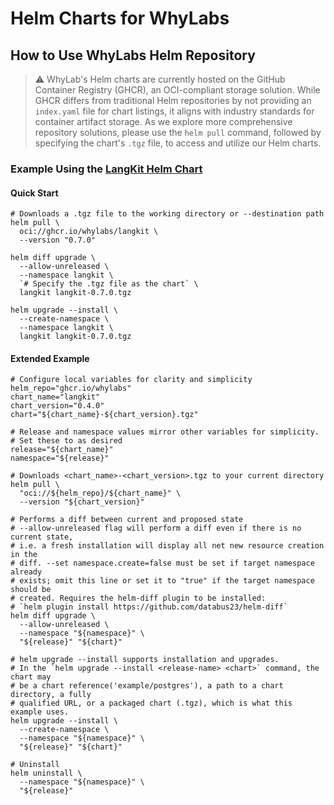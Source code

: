# Helm Charts for WhyLabs

## How to Use WhyLabs Helm Repository

> :warning: WhyLab's Helm charts are currently hosted on the GitHub Container
> Registry (GHCR), an OCI-compliant storage solution. While GHCR differs from
> traditional Helm repositories by not providing an `index.yaml` file for chart
> listings, it aligns with industry standards for container artifact storage. As
> we explore more comprehensive repository solutions, please use the `helm pull`
> command, followed by specifying the chart's `.tgz` file, to access and utilize
> our Helm charts.

### Example Using the [LangKit Helm Chart](./charts/langkit/)

#### Quick Start

```shell
# Downloads a .tgz file to the working directory or --destination path
helm pull \
  oci://ghcr.io/whylabs/langkit \
  --version "0.7.0"

helm diff upgrade \
  --allow-unreleased \
  --namespace langkit \
  `# Specify the .tgz file as the chart` \
  langkit langkit-0.7.0.tgz

helm upgrade --install \
  --create-namespace \
  --namespace langkit \
  langkit langkit-0.7.0.tgz
```

#### Extended Example
```shell
# Configure local variables for clarity and simplicity
helm_repo="ghcr.io/whylabs"
chart_name="langkit"
chart_version="0.4.0"
chart="${chart_name}-${chart_version}.tgz"

# Release and namespace values mirror other variables for simplicity.
# Set these to as desired
release="${chart_name}"
namespace="${release}"

# Downloads <chart_name>-<chart_version>.tgz to your current directory
helm pull \
  "oci://${helm_repo}/${chart_name}" \
  --version "${chart_version}"

# Performs a diff between current and proposed state
# --allow-unreleased flag will perform a diff even if there is no current state,
# i.e. a fresh installation will display all net new resource creation in the
# diff. --set namespace.create=false must be set if target namespace already
# exists; omit this line or set it to "true" if the target namespace should be
# created. Requires the helm-diff plugin to be installed:
# `helm plugin install https://github.com/databus23/helm-diff`
helm diff upgrade \
  --allow-unreleased \
  --namespace "${namespace}" \
  "${release}" "${chart}"

# helm upgrade --install supports installation and upgrades.
# In the `helm upgrade --install <release-name> <chart>` command, the chart may
# be a chart reference('example/postgres'), a path to a chart directory, a fully
# qualified URL, or a packaged chart (.tgz), which is what this example uses.
helm upgrade --install \
  --create-namespace \
  --namespace "${namespace}" \
  "${release}" "${chart}"

# Uninstall
helm uninstall \
  --namespace "${namespace}" \
  "${release}"
```
